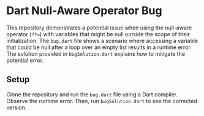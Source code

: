 # Dart Null-Aware Operator Bug

This repository demonstrates a potential issue when using the null-aware operator (`??=`) with variables that might be null outside the scope of their initialization.  The `bug.dart` file shows a scenario where accessing a variable that could be null after a loop over an empty list results in a runtime error. The solution provided in `bugSolution.dart` explains how to mitigate the potential error.

## Setup

Clone the repository and run the `bug.dart` file using a Dart compiler. Observe the runtime error.
Then, run `bugSolution.dart` to see the corrected version.
